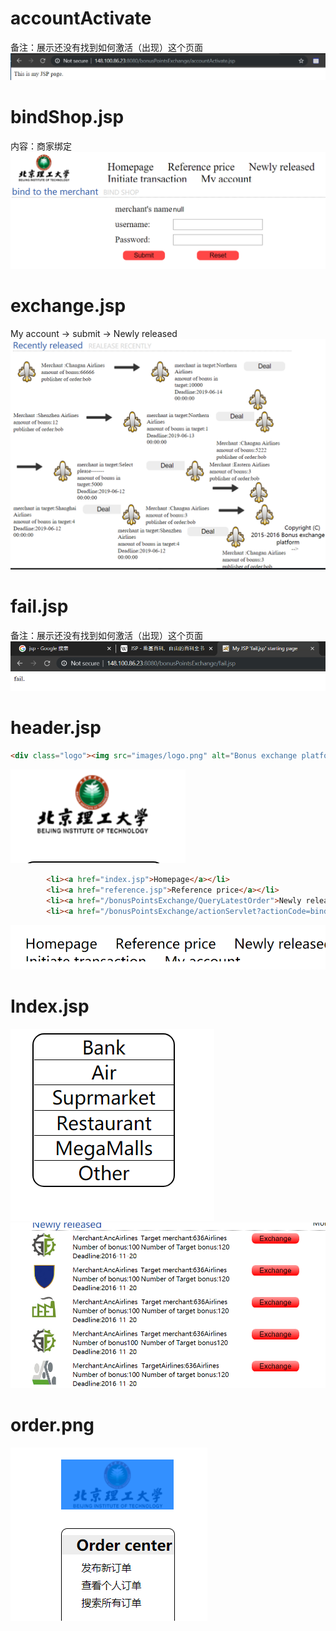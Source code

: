 # accountActivate
备注：展示还没有找到如何激活（出现）这个页面
![accountActivate](./image/accountActivate.png)
# bindShop.jsp
内容：商家绑定
![bindShop](./image/bindShop.png)
# exchange.jsp
My account -> submit -> Newly released
![exchange](./image/exchange.png)
# fail.jsp
备注：展示还没有找到如何激活（出现）这个页面
![fail](./image/fail.png)
# header.jsp
```html
<div class="logo"><img src="images/logo.png" alt="Bonus exchange platform"/>
```
![logo](./image/logo.png)
```html
        <li><a href="index.jsp">Homepage</a></li>
        <li><a href="reference.jsp">Reference price</a></li>
        <li><a href="/bonusPointsExchange/QueryLatestOrder">Newly released</a></li>
        <li><a href="/bonusPointsExchange/actionServlet?actionCode=bindShop&methodCode=find_bindedShops">Initiate transaction</a></li>
```
![nav_tag](./image/nav_tag.png)
# Index.jsp
![nav_catalog1](./image/nav_catalog1.png)
![nav_catalog2](./image/nav_catalog2.png)
# order.png
![order.png](./image/order.png)
